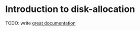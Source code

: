 # Introduction to disk-allocation

TODO: write [great documentation](http://jacobian.org/writing/what-to-write/)
